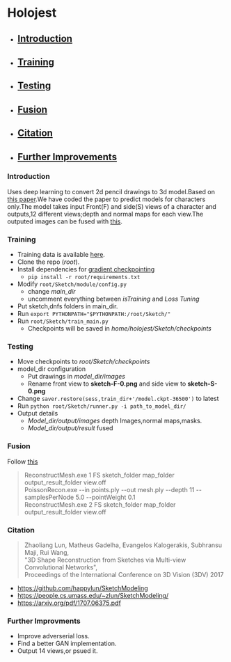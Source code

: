 # Holojest

* ## [Introduction](#introduction)  
* ## [Training](#training)  
* ## [Testing](#testing) 
* ## [Fusion](#fusion)   
* ## [Citation](#citation)  
* ## [Further Improvements](#improvements)  

### <a name="introduction"></a> Introduction  
Uses deep learning to convert 2d pencil drawings to 3d model.Based on [this paper](#citation).We have coded the paper to predict models for characters only.The model takes input Front(F) and side(S)
views of a character and outputs,12 different views;depth and normal maps for each view.The outputed images can be fused with [this](https://github.com/happylun/SketchModeling/tree/master/Fusion).  

### <a name="training"></a> Training
* Training data is available [here](#citation).    
* Clone the repo (*root*).  
* Install dependencies for [gradient checkpointing](https://github.com/openai/gradient-checkpointing)  
    * `pip install -r root/requirements.txt`  
* Modify `root/Sketch/module/config.py`  
    * change *main_dir*  
    * uncomment everything between *isTraining* and *Loss Tuning*  
* Put sketch,dnfs folders in main_dir.
* Run `export PYTHONPATH="$PYTHONPATH:/root/Sketch/"`  
* Run  `root/Sketch/train_main.py`  
    * Checkpoints will be saved in *home/holojest/Sketch/checkpoints*

### <a name="testing"></a> Testing  
* Move checkpoints to *root/Sketch/checkpoints*  
* model_dir configuration
    * Put drawings in *model_dir/images*  
    * Rename front view to **sketch-F-0.png** and side view to **sketch-S-0.png**
* Change `saver.restore(sess,train_dir+'/model.ckpt-36500')` to latest  
* Run `python root/Sketch/runner.py -i path_to_model_dir/`
* Output details
    * *Model_dir/output/images* depth Images,normal maps,masks.
    *  *Model_dir/output/result* fused  

### <a name="fusion"></a> Fusion  
Follow [this](https://github.com/happylun/SketchModeling/tree/master/Fusion)  
> ReconstructMesh.exe 1 FS sketch_folder map_folder output_result_folder view.off  
  PoissonRecon.exe --in points.ply --out mesh.ply --depth 11 --samplesPerNode 5.0 --pointWeight 0.1    
   ReconstructMesh.exe 2 FS sketch_folder map_folder output_result_folder view.off


### <a name="citation"></a> Citation  
> Zhaoliang Lun, Matheus Gadelha, Evangelos Kalogerakis, Subhransu Maji, Rui Wang,  
"3D Shape Reconstruction from Sketches via Multi-view Convolutional Networks",   
Proceedings of the International Conference on 3D Vision (3DV) 2017  

* https://github.com/happylun/SketchModeling
* https://people.cs.umass.edu/~zlun/SketchModeling/
* https://arxiv.org/pdf/1707.06375.pdf  

### <a name="improvements"></a> Further Improvments  
* Improve adverserial loss.
* Find a better GAN implementation.  
* Output 14 views,or psued it.  



